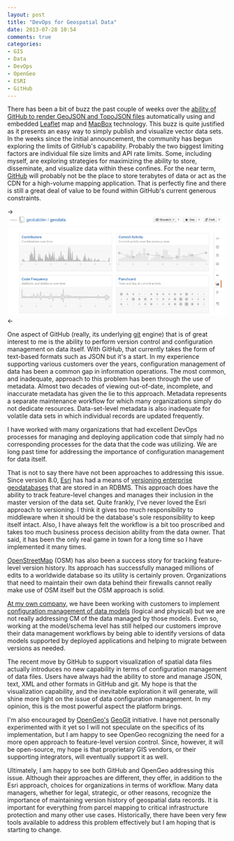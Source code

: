 ```yaml
---
layout: post
title: "DevOps for Geospatial Data"
date: 2013-07-28 10:54
comments: true
categories: 
- GIS
- Data
- DevOps
- OpenGeo
- ESRI
- GitHub
---
```

There has been a bit of buzz the past couple of weeks over the [ability of GitHub to render GeoJSON and TopoJSON files](https://github.com/blog/1541-geojson-rendering-improvements) automatically using  and embedded [Leaflet](http://leafletjs.com/) map and [MapBox](http://www.mapbox.com/) technology. This buzz is quite justified as it presents an easy way to simply publish and visualize vector data sets. In the weeks since the initial announcement, the community has begun exploring the limits of GitHub's capability. Probably the two biggest limiting factors are individual file size limits and API rate limits. Some, including myself, are exploring strategies for maximizing the ability to store, disseminate, and visualize data within these confines. For the near term, [GitHub](https://github.com/) will probably not be the place to store terabytes of data or act as the CDN for a high-volume mapping application. That is perfectly fine and there is still a great deal of value to be found within GitHub's current generous constraints.

-><img src="/images/posts/geodata-git.png" /><-

One aspect of GitHub (really, its underlying [git](http://git-scm.com/) engine) that is of great interest to me is the ability to perform version control and configuration management on data itself. With GitHub, that currently takes the form of text-based formats such as JSON but it's a start. In my experience supporting various customers over the years, configuration management of data has been a common gap in information operations. The most common, and inadequate, approach to this problem has been through the use of metadata. Almost two decades of viewing out-of-date, incomplete, and inaccurate metadata has given the lie to this approach. Metadata represents a separate maintenance workflow for which many organizations simply do not dedicate resources. Data-set-level metadata is also inadequate for volatile data sets in which individual records are updated frequently.

<!--more-->

I have worked with many organizations that had excellent DevOps processes for managing and deploying application code that simply had no corresponding processes for the data that the code was utilizing. We are long past time for addressing the importance of configuration management for data itself.

That is not to say there have not been approaches to addressing this issue. Since version 8.0, [Esri](http://www.esri.com) has had a means of [versioning enterprise geodatabases](http://www.esri.com/software/arcgis/geodatabase/multi-user-functionality) that are stored in an RDBMS. This approach does have the ability to track feature-level changes and manages their inclusion in the master version of the data set. Quite frankly, I've never loved the Esri approach to versioning. I think it gives too much responsibility to middleware when it should be the database's sole responsibility to keep itself intact. Also, I have always felt the workflow is a bit too proscribed and takes too much business process decision ability from the data owner. That said, it has been the only real game in town for a long time so I have implemented it many times.

[OpenStreetMap](http://www.openstreetmap.org/) (OSM) has also been a success story for tracking feature-level version history. Its approach has successfully managed millions of edits to a worldwide database so its utility is certainly proven. Organizations that need to maintain their own data behind their firewalls cannot really make use of OSM itself but the OSM approach is solid.

[At my own company](http://www.zekiah.com), we have been working with customers to implement [configuration management of data models](http://blog.geomusings.com/2012/03/27/configuration-management-for-geospatial-data-models/) (logical and physical) but we are not really addressing CM of the data managed by those models. Even so, working at the model/schema level has still helped our customers improve their data management workflows by being able to identify versions of data models supported by deployed applications and helping to migrate between versions as needed.

The recent move by GitHub to support visualization of spatial data files actually introduces no new capability in terms of configuration management of data files. Users have always had the ability to store and manage JSON, text, XML and other formats in GitHub and git. My hope is that the visualization capability, and the inevitable exploration it will generate, will shine more light on the issue of data configuration management. In my opinion, this is the most powerful aspect the platform brings.

I'm also encouraged by [OpenGeo's](http://opengeo.org/) [GeoGit](https://github.com/opengeo/GeoGit) initiative. I have not personally experimented with it yet so I will not speculate on the specifics of its implementation, but I am happy to see OpenGeo recognizing the need for a more open approach to feature-level version control. Since, however, it will be open-source, my hope is that proprietary GIS vendors, or their supporting integrators, will eventually support it as well.

Ultimately, I am happy to see both GitHub and OpenGeo addressing this issue. Although their approaches are different, they offer, in addition to the Esri approach, choices for organizations in terms of workflow. Many data managers, whether for legal, strategic, or other reasons, recognize the importance of maintaining version history of geospatial data records. It is important for everything from parcel mapping to critical infrastructure protection and many other use cases. Historically, there have been very few tools available to address this problem effectively but I am hoping that is starting to change.